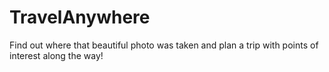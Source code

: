 # TravelAnywhere
Find out where that beautiful photo was taken and plan a trip with points of interest along the way! 
